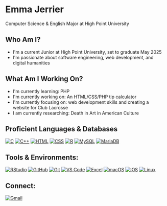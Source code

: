 # Emma Jerrier

Computer Science & English Major at High Point University

## Who Am I?
- I'm a current Junior at High Point University, set to graduate May 2025
- I'm passionate about software engineering, web development, and digital humanities

## What Am I Working On?
- I'm currently learning: PHP
- I'm currently working on: An HTML/CSS/PHP tip calculator
- I'm currently focusing on: web development skills and creating a website for Club Lacrosse
- I am currently researching: Death in Art in American Culture 

## Proficient Languages & Databases
[![C](https://img.shields.io/badge/C-A8B9CC?style=for-the-badge&logo=c&logoColor=black)](https://en.wikipedia.org/wiki/C_(programming_language))
[![C++](https://img.shields.io/badge/C++-00599C?style=for-the-badge&logo=c%2B%2B&logoColor=white)](https://en.wikipedia.org/wiki/C%2B%2B)
[![HTML](https://img.shields.io/badge/HTML-E34F26?style=for-the-badge&logo=html5&logoColor=white)](https://developer.mozilla.org/en-US/docs/Web/HTML)
[![CSS](https://img.shields.io/badge/CSS-1572B6?style=for-the-badge&logo=css3&logoColor=white)](https://developer.mozilla.org/en-US/docs/Web/CSS)
[![R](https://img.shields.io/badge/R-4AA4DE?style=for-the-badge&logo=RStudio&logoColor=white)](https://en.wikipedia.org/wiki/R_(programming_language))
[![MySQL](https://img.shields.io/badge/MySQL-4479A1?style=for-the-badge&logo=mysql&logoColor=white)](https://www.mysql.com/)
[![MariaDB](https://img.shields.io/badge/MariaDB-003545?style=for-the-badge&logo=mariadb&logoColor=white)](https://mariadb.org/)

## Tools & Environments:
[![RStudio](https://img.shields.io/badge/RStudio-4AA4DE?style=for-the-badge&logo=RStudio&logoColor=white)](https://en.wikipedia.org/wiki/RStudio)
[![GitHub](https://img.shields.io/badge/GitHub-181717.svg?style=for-the-badge&logo=GitHub&logoColor=white)](https://github.com/EmmaJerrier/EmmaJerrier/)
[![Git](https://img.shields.io/badge/Git-F05032.svg?style=for-the-badge&logo=Git&logoColor=white)](https://git-scm.com/)
[![VS Code](https://img.shields.io/badge/VS_Code-007ACC?style=for-the-badge&logo=visual-studio-code&logoColor=white)](https://code.visualstudio.com/)
[![Excel](https://img.shields.io/badge/Excel-217346?style=for-the-badge&logo=microsoft-excel&logoColor=white)](https://www.microsoft.com/en-us/microsoft-365/excel)
[![macOS](https://img.shields.io/badge/macOS-000000?style=for-the-badge&logo=apple&logoColor=white)](https://www.apple.com/macos)
[![iOS](https://img.shields.io/badge/iOS-000000?style=for-the-badge&logo=apple&logoColor=white)](https://www.apple.com/ios)
[![Linux](https://img.shields.io/badge/Linux-FCC624?style=for-the-badge&logo=linux&logoColor=black)](https://www.linux.org/)

## Connect:
[![Gmail](https://img.shields.io/badge/Gmail-D14836?style=for-the-badge&logo=gmail&logoColor=white)]((mailto:jerrieremma@gmail.com))
